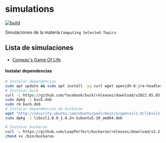 # simulations
[![build](https://github.com/DanielMontesGuerrero/simulations/actions/workflows/build.yml/badge.svg)](https://github.com/DanielMontesGuerrero/simulations/actions/workflows/build.yml)

Simulaciones de la materia `Computing Selected Topics`

## Lista de simulaciones
- [Conway's Game Of Life](https://github.com/DanielMontesGuerrero/simulations/tree/main/gameoflife)


#### Instalar dependencias
```bash
# Instalar dependencias
sudo apt update && sudo apt install -yq curl wget openjdk-8-jre-headless python2.7 gcc libsdl2-dev golang libcurlpp-dev libicu-dev libcurl4-openssl-dev libboost-all-dev
# Instalar buck
curl -L https://github.com/facebook/buck/releases/download/v2022.05.05.01/buck.2022.05.05.01_all.deb -o buck.deb
sudo dpkg -i buck.deb
sudo rm buck.deb
# Instalar dependencias de buckaroo
wget "http://security.ubuntu.com/ubuntu/pool/main/o/openssl1.0/libssl1.0.0_1.0.2n-1ubuntu5.10_amd64.deb"
sudo dpkg -i libssl1.0.0_1.0.2n-1ubuntu5.10_amd64.deb

# Instalar buckaroo
curl -L https://github.com/LoopPerfect/buckaroo/releases/download/v2.2.0/buckaroo-linux -o /bin/buckaroo
chmod +x /bin/buckaroo
```
